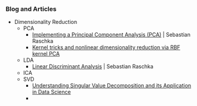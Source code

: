### Blog and Articles
- Dimensionality Reduction
    - PCA
        - [Implementing a Principal Component Analysis (PCA)](https://sebastianraschka.com/Articles/2014_pca_step_by_step.html) | Sebastian Raschka
        - [Kernel tricks and nonlinear dimensionality reduction via RBF kernel PCA](https://sebastianraschka.com/Articles/2014_kernel_pca.html)
    - LDA
        - [Linear Discriminant Analysis](https://sebastianraschka.com/Articles/2014_python_lda.html)  | Sebastian Raschka
    - ICA
    - SVD 
        - [Understanding Singular Value Decomposition and its Application in Data Science](https://towardsdatascience.com/understanding-singular-value-decomposition-and-its-application-in-data-science-388a54be95d)
        - 
